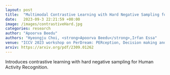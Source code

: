 ```yaml
---
layout: post
title:  "Multimodal Contrastive Learning with Hard Negative Sampling for Human Activity Recognition"
date:   2023-09-3 22:21:59 +00:00
image: /images/contrastiveHard.jpg
categories: research
author: "Apoorva Beedu"
authors: "Hyeongju Choi, <strong>Apoorva Beedu</strong>,Irfan Essa"
venue: "ICCV 2023 workshop on PerDream: PERception, Decision making and REAsoning through Multimodal foundational modeling"
arxiv: https://arxiv.org/pdf/2309.01262
---
```

Introduces contrastive learning with hard negative sampling for Human Activity Recognition.